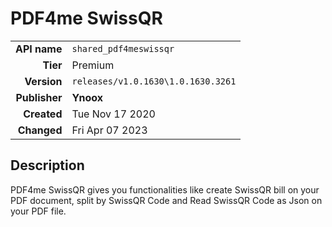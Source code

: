 # PDF4me SwissQR
| | |
|-:|-|
|**API name**|`shared_pdf4meswissqr`|
|**Tier**|Premium|
|**Version**|`releases/v1.0.1630\1.0.1630.3261`|
|**Publisher**|**Ynoox**|
|**Created**|Tue Nov 17 2020|
|**Changed**|Fri Apr 07 2023|

## Description
PDF4me SwissQR gives you functionalities like create SwissQR bill on your PDF document, split by SwissQR Code and Read SwissQR Code as Json on your PDF file.
